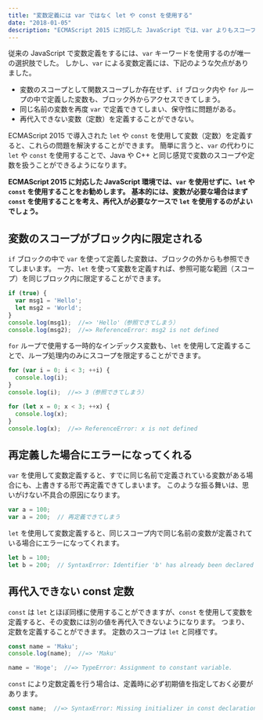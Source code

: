 ```yaml
---
title: "変数定義には var ではなく let や const を使用する"
date: "2018-01-05"
description: "ECMAScript 2015 に対応した JavaScript では、var よりもスコープの狭い let や const を使用して変数定義を行うことができます。"
---
```


従来の JavaScript で変数定義をするには、`var` キーワードを使用するのが唯一の選択肢でした。
しかし、`var` による変数定義には、下記のような欠点がありました。

* 変数のスコープとして関数スコープしか存在せず、`if` ブロック内や `for` ループの中で定義した変数も、ブロック外からアクセスできてしまう。
* 同じ名前の変数を再度 `var` で定義できてしまい、保守性に問題がある。
* 再代入できない変数（定数）を定義することができない。

ECMAScript 2015 で導入された `let` や `const` を使用して変数（定数）を定義すると、これらの問題を解決することができます。
簡単に言うと、`var` の代わりに `let` や `const` を使用することで、Java や C++ と同じ感覚で変数のスコープや定数を扱うことができるようになります。

**ECMAScript 2015 に対応した JavaScript 環境では、`var` を使用せずに、`let` や `const` を使用することをお勧めします。**
**基本的には、変数が必要な場合はまず `const` を使用することを考え、再代入が必要なケースで `let` を使用するのがよいでしょう。**


変数のスコープがブロック内に限定される
----

`if` ブロックの中で `var` を使って定義した変数は、ブロックの外からも参照できてしまいます。
一方、`let` を使って変数を定義すれば、参照可能な範囲（スコープ）を同じブロック内に限定することができます。

~~~ javascript
if (true) {
  var msg1 = 'Hello';
  let msg2 = 'World';
}
console.log(msg1);  //=> 'Hello'（参照できてしまう）
console.log(msg2);  //=> ReferenceError: msg2 is not defined
~~~

`for` ループで使用する一時的なインデックス変数も、`let` を使用して定義することで、ループ処理内のみにスコープを限定することができます。

~~~ javascript
for (var i = 0; i < 3; ++i) {
  console.log(i);
}
console.log(i);  //=> 3（参照できてしまう）

for (let x = 0; x < 3; ++x) {
  console.log(x);
}
console.log(x);  //=> ReferenceError: x is not defined
~~~


再定義した場合にエラーになってくれる
----

`var` を使用して変数定義すると、すでに同じ名前で定義されている変数がある場合にも、上書きする形で再定義できてしまいます。
このような振る舞いは、思いがけない不具合の原因になります。

~~~ javascript
var a = 100;
var a = 200;  // 再定義できてしまう
~~~

`let` を使用して変数定義すると、同じスコープ内で同じ名前の変数が定義されている場合にエラーになってくれます。

~~~ javascript
let b = 100;
let b = 200;  // SyntaxError: Identifier 'b' has already been declared
~~~


再代入できない const 定数
----

`const` は `let` とほぼ同様に使用することができますが、`const` を使用して変数を定義すると、その変数には別の値を再代入できないようになります。
つまり、定数を定義することができます。
定数のスコープは `let` と同様です。

~~~ javascript
const name = 'Maku';
console.log(name);  //=> 'Maku'

name = 'Hoge';  //=> TypeError: Assignment to constant variable.
~~~

`const` により定数定義を行う場合は、定義時に必ず初期値を指定しておく必要があります。

~~~ javascript
const name;  //=> SyntaxError: Missing initializer in const declaration
~~~


